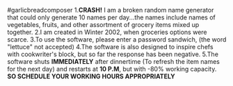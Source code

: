 #garlicbreadcomposer
1.**CRASH!** I am a broken random name generator that could only generate 10 names per day...the names include names of vegetables, fruits, and other assortment of grocery items mixed up together. 
2.I am created in Winter 2002, when groceries options were scarce.
3.To use the software, please enter a password sandwich, (the word "lettuce" not accepted)
4.The software is also designed to inspire chefs with cookwriter's block, but so far the response has been negative. 
5.The software shuts **IMMEDIATELY** after dinnertime (To refresh the item names for the next day) and restarts at **10 P.M**, but with -80% working capacity. **SO SCHEDULE YOUR WORKING HOURS APPROPRIATELY**
